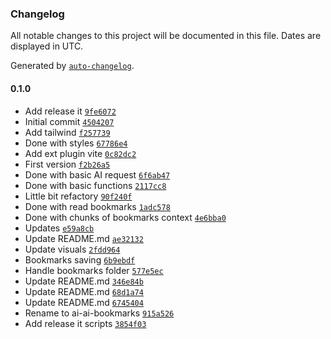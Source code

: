 ### Changelog

All notable changes to this project will be documented in this file. Dates are displayed in UTC.

Generated by [`auto-changelog`](https://github.com/CookPete/auto-changelog).

#### 0.1.0

- Add release it [`9fe6072`](https://github.com/redzumi/ai-bookmarks/commit/9fe6072b58060eba280ad14f81dfbb5542e336d8)
- Initial commit [`4504207`](https://github.com/redzumi/ai-bookmarks/commit/45042074bdd724aacbdd77671ae5e704021c50b1)
- Add tailwind [`f257739`](https://github.com/redzumi/ai-bookmarks/commit/f257739693b903641a3c6aa63af15312f604c891)
- Done with styles [`67786e4`](https://github.com/redzumi/ai-bookmarks/commit/67786e4085de50b0114c68e02d79626c4d528536)
- Add ext plugin vite [`0c82dc2`](https://github.com/redzumi/ai-bookmarks/commit/0c82dc2fac35ed6c5aac5116711119dcc97cf673)
- First version [`f2b26a5`](https://github.com/redzumi/ai-bookmarks/commit/f2b26a57079bb8cd38a1ebedf4a46fe8f01926db)
- Done with basic AI request [`6f6ab47`](https://github.com/redzumi/ai-bookmarks/commit/6f6ab4707fabe98d5abd73a9ec0a04834e823396)
- Done with basic functions [`2117cc8`](https://github.com/redzumi/ai-bookmarks/commit/2117cc8ed12a920b978c59061a33556b28d1119f)
- Little bit refactory [`90f240f`](https://github.com/redzumi/ai-bookmarks/commit/90f240fcf27fdcfd19552c30efe40a28ae556b11)
- Done with read bookmarks [`1adc578`](https://github.com/redzumi/ai-bookmarks/commit/1adc5782c4595d1415b2f721709f9273b47597b4)
- Done with chunks of bookmarks context [`4e6bba0`](https://github.com/redzumi/ai-bookmarks/commit/4e6bba0935ef84394d93c7c223ae6ce5f3240e48)
- Updates [`e59a8cb`](https://github.com/redzumi/ai-bookmarks/commit/e59a8cb67b570c2751f29dfa0b1840e36a1cf730)
- Update README.md [`ae32132`](https://github.com/redzumi/ai-bookmarks/commit/ae3213243c0a64c77afb5bed0ec434ba35532cbf)
- Update visuals [`2fdd964`](https://github.com/redzumi/ai-bookmarks/commit/2fdd964fa25b8812615e78120f7e0f8249d94a1f)
- Bookmarks saving [`6b9ebdf`](https://github.com/redzumi/ai-bookmarks/commit/6b9ebdf0801e4d3b17580bfa71e3100542832deb)
- Handle bookmarks folder [`577e5ec`](https://github.com/redzumi/ai-bookmarks/commit/577e5eccd714f1777ee62d6a103226546a9e96fc)
- Update README.md [`346e84b`](https://github.com/redzumi/ai-bookmarks/commit/346e84bbf7da045f6ef334f559b45bcffdf2e28c)
- Update README.md [`68d1a74`](https://github.com/redzumi/ai-bookmarks/commit/68d1a74739cb7ec7efe5725b24c34df88630d04e)
- Update README.md [`6745404`](https://github.com/redzumi/ai-bookmarks/commit/67454042090cf67a077ce3067d183727b3058a05)
- Rename to ai-ai-bookmarks [`915a526`](https://github.com/redzumi/ai-bookmarks/commit/915a526e17931b461ba5081717ab557694357cad)
- Add release it scripts [`3854f03`](https://github.com/redzumi/ai-bookmarks/commit/3854f03b4c7c1734449f7cf80bf08292e80cc866)
